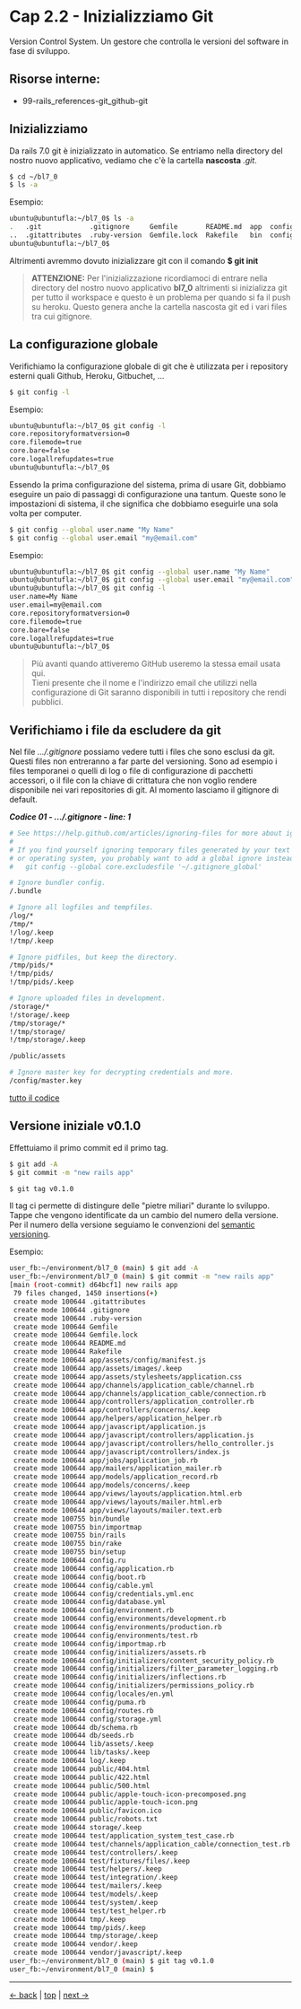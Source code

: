 # <a name="top"></a> Cap 2.2 - Inizializziamo Git

Version Control System. Un gestore che controlla le versioni del software in fase di sviluppo.



## Risorse interne:

- 99-rails_references-git_github-git



## Inizializziamo

Da rails 7.0 git è inizializzato in automatico. Se entriamo nella directory del nostro nuovo applicativo, vediamo che c'è la cartella **nascosta** *.git*.

```bash
$ cd ~/bl7_0
$ ls -a
```

Esempio:

```bash
ubuntu@ubuntufla:~/bl7_0$ ls -a
.   .git            .gitignore     Gemfile       README.md  app  config     db   log     storage  tmp
..  .gitattributes  .ruby-version  Gemfile.lock  Rakefile   bin  config.ru  lib  public  test     vendor
ubuntu@ubuntufla:~/bl7_0$ 
```

Altrimenti avremmo dovuto inizializzare git con il comando **$ git init**

> **ATTENZIONE:** 
> Per l'inizializzazione ricordiamoci di entrare nella directory del nostro nuovo applicativo **bl7_0** altrimenti si inizializza git per tutto il workspace e questo è un problema per quando si fa il push su heroku.
> Questo genera anche la cartella nascosta git ed i vari files tra cui gitignore.



## La configurazione globale 

Verifichiamo la configurazione globale di git che è utilizzata per i repository esterni quali Github, Heroku, Gitbuchet, ...

```bash
$ git config -l
```

Esempio:
  
```bash
ubuntu@ubuntufla:~/bl7_0$ git config -l
core.repositoryformatversion=0
core.filemode=true
core.bare=false
core.logallrefupdates=true
ubuntu@ubuntufla:~/bl7_0$ 
```

Essendo la prima configurazione del sistema, prima di usare Git, dobbiamo eseguire un paio di passaggi di configurazione una tantum.
Queste sono le impostazioni di sistema, il che significa che dobbiamo eseguirle una sola volta per computer.

```bash
$ git config --global user.name "My Name"
$ git config --global user.email "my@email.com"
```

Esempio:

```bash
ubuntu@ubuntufla:~/bl7_0$ git config --global user.name "My Name"
ubuntu@ubuntufla:~/bl7_0$ git config --global user.email "my@email.com"
ubuntu@ubuntufla:~/bl7_0$ git config -l
user.name=My Name
user.email=my@email.com
core.repositoryformatversion=0
core.filemode=true
core.bare=false
core.logallrefupdates=true
ubuntu@ubuntufla:~/bl7_0$ 
```

> Più avanti quando attiveremo GitHub useremo la stessa email usata qui. <br/>
> Tieni presente che il nome e l'indirizzo email che utilizzi nella configurazione di Git saranno disponibili in tutti i repository che rendi pubblici.



## Verifichiamo i file da escludere da git

Nel file *.../.gitignore* possiamo vedere tutti i files che sono esclusi da git. Questi files non entreranno a far parte del versioning.
Sono ad esempio i files temporanei o quelli di log o file di configurazione di pacchetti accessori, o il file con la chiave di crittatura che non voglio rendere disponibile nei vari repositories di git.
Al momento lasciamo il gitignore di default.

***Codice 01 - .../.gitignore - line: 1***

```bash
# See https://help.github.com/articles/ignoring-files for more about ignoring files.
#
# If you find yourself ignoring temporary files generated by your text editor
# or operating system, you probably want to add a global ignore instead:
#   git config --global core.excludesfile '~/.gitignore_global'

# Ignore bundler config.
/.bundle

# Ignore all logfiles and tempfiles.
/log/*
/tmp/*
!/log/.keep
!/tmp/.keep

# Ignore pidfiles, but keep the directory.
/tmp/pids/*
!/tmp/pids/
!/tmp/pids/.keep

# Ignore uploaded files in development.
/storage/*
!/storage/.keep
/tmp/storage/*
!/tmp/storage/
!/tmp/storage/.keep

/public/assets

# Ignore master key for decrypting credentials and more.
/config/master.key
```

[tutto il codice](https://github.com/flaviobordonidev/leanpubabrandnewcms/blob/master/01-base/02-git/02_01-.gitignore)



## Versione iniziale v0.1.0

Effettuiamo il primo commit ed il primo tag.

```bash
$ git add -A
$ git commit -m "new rails app"

$ git tag v0.1.0
```

Il tag ci permette di distingure delle "pietre miliari" durante lo sviluppo. Tappe che vengono identificate da un cambio del numero della versione.
Per il numero della versione seguiamo le convenzioni del [semantic versioning](https://semver.org/).

Esempio:

```bash
user_fb:~/environment/bl7_0 (main) $ git add -A
user_fb:~/environment/bl7_0 (main) $ git commit -m "new rails app"
[main (root-commit) d64bcf1] new rails app
 79 files changed, 1450 insertions(+)
 create mode 100644 .gitattributes
 create mode 100644 .gitignore
 create mode 100644 .ruby-version
 create mode 100644 Gemfile
 create mode 100644 Gemfile.lock
 create mode 100644 README.md
 create mode 100644 Rakefile
 create mode 100644 app/assets/config/manifest.js
 create mode 100644 app/assets/images/.keep
 create mode 100644 app/assets/stylesheets/application.css
 create mode 100644 app/channels/application_cable/channel.rb
 create mode 100644 app/channels/application_cable/connection.rb
 create mode 100644 app/controllers/application_controller.rb
 create mode 100644 app/controllers/concerns/.keep
 create mode 100644 app/helpers/application_helper.rb
 create mode 100644 app/javascript/application.js
 create mode 100644 app/javascript/controllers/application.js
 create mode 100644 app/javascript/controllers/hello_controller.js
 create mode 100644 app/javascript/controllers/index.js
 create mode 100644 app/jobs/application_job.rb
 create mode 100644 app/mailers/application_mailer.rb
 create mode 100644 app/models/application_record.rb
 create mode 100644 app/models/concerns/.keep
 create mode 100644 app/views/layouts/application.html.erb
 create mode 100644 app/views/layouts/mailer.html.erb
 create mode 100644 app/views/layouts/mailer.text.erb
 create mode 100755 bin/bundle
 create mode 100755 bin/importmap
 create mode 100755 bin/rails
 create mode 100755 bin/rake
 create mode 100755 bin/setup
 create mode 100644 config.ru
 create mode 100644 config/application.rb
 create mode 100644 config/boot.rb
 create mode 100644 config/cable.yml
 create mode 100644 config/credentials.yml.enc
 create mode 100644 config/database.yml
 create mode 100644 config/environment.rb
 create mode 100644 config/environments/development.rb
 create mode 100644 config/environments/production.rb
 create mode 100644 config/environments/test.rb
 create mode 100644 config/importmap.rb
 create mode 100644 config/initializers/assets.rb
 create mode 100644 config/initializers/content_security_policy.rb
 create mode 100644 config/initializers/filter_parameter_logging.rb
 create mode 100644 config/initializers/inflections.rb
 create mode 100644 config/initializers/permissions_policy.rb
 create mode 100644 config/locales/en.yml
 create mode 100644 config/puma.rb
 create mode 100644 config/routes.rb
 create mode 100644 config/storage.yml
 create mode 100644 db/schema.rb
 create mode 100644 db/seeds.rb
 create mode 100644 lib/assets/.keep
 create mode 100644 lib/tasks/.keep
 create mode 100644 log/.keep
 create mode 100644 public/404.html
 create mode 100644 public/422.html
 create mode 100644 public/500.html
 create mode 100644 public/apple-touch-icon-precomposed.png
 create mode 100644 public/apple-touch-icon.png
 create mode 100644 public/favicon.ico
 create mode 100644 public/robots.txt
 create mode 100644 storage/.keep
 create mode 100644 test/application_system_test_case.rb
 create mode 100644 test/channels/application_cable/connection_test.rb
 create mode 100644 test/controllers/.keep
 create mode 100644 test/fixtures/files/.keep
 create mode 100644 test/helpers/.keep
 create mode 100644 test/integration/.keep
 create mode 100644 test/mailers/.keep
 create mode 100644 test/models/.keep
 create mode 100644 test/system/.keep
 create mode 100644 test/test_helper.rb
 create mode 100644 tmp/.keep
 create mode 100644 tmp/pids/.keep
 create mode 100644 tmp/storage/.keep
 create mode 100644 vendor/.keep
 create mode 100644 vendor/javascript/.keep
user_fb:~/environment/bl7_0 (main) $ git tag v0.1.0
user_fb:~/environment/bl7_0 (main) $ 
```



---

[<- back](https://github.com/flaviobordonidev/leanpubabrandnewcms/blob/master/01-base/02-git/01-git_story.md)
 | [top](#top) |
[next ->](https://github.com/flaviobordonidev/leanpubabrandnewcms/blob/master/01-base/02-git/03-daily_routine.md)
